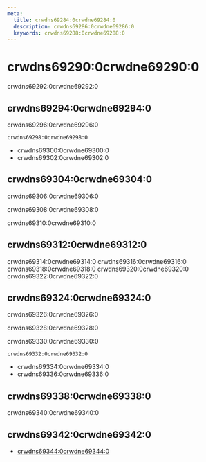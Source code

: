```yaml
---
meta:
  title: crwdns69284:0crwdne69284:0
  description: crwdns69286:0crwdne69286:0
  keywords: crwdns69288:0crwdne69288:0
---
```


# crwdns69290:0crwdne69290:0

crwdns69292:0crwdne69292:0

<entry-ad />

## crwdns69294:0crwdne69294:0

crwdns69296:0crwdne69296:0

`crwdns69298:0crwdne69298:0`

- crwdns69300:0crwdne69300:0
- crwdns69302:0crwdne69302:0

## crwdns69304:0crwdne69304:0

crwdns69306:0crwdne69306:0

  crwdns69308:0crwdne69308:0

  crwdns69310:0crwdne69310:0

## crwdns69312:0crwdne69312:0

crwdns69314:0crwdne69314:0
<alert type="success">crwdns69316:0crwdne69316:0</alert>
<alert type="info">crwdns69318:0crwdne69318:0</alert>
<alert type="warning">crwdns69320:0crwdne69320:0</alert>
<alert type="error">crwdns69322:0crwdne69322:0</alert>

## crwdns69324:0crwdne69324:0

crwdns69326:0crwdne69326:0

  crwdns69328:0crwdne69328:0

  crwdns69330:0crwdne69330:0

  `crwdns69332:0crwdne69332:0`

- crwdns69334:0crwdne69334:0
- crwdns69336:0crwdne69336:0

## crwdns69338:0crwdne69338:0

crwdns69340:0crwdne69340:0

## crwdns69342:0crwdne69342:0

- [crwdns69344:0crwdne69344:0]()

<backmatter />
